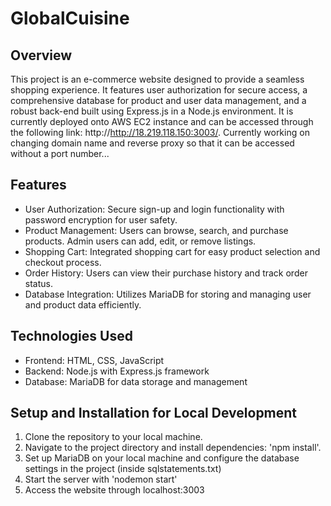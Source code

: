 # GlobalCuisine

## Overview
This project is an e-commerce website designed to provide a seamless shopping experience. It features user authorization for secure access, a comprehensive database for product and user data management, and a robust back-end built using Express.js in a Node.js environment. It is currently deployed onto AWS EC2 instance and can be accessed through the following link: http://http://18.219.118.150:3003/. Currently working on changing domain name and reverse proxy so that it can be accessed without a port number...

## Features
- User Authorization: Secure sign-up and login functionality with password encryption for user safety.
- Product Management: Users can browse, search, and purchase products. Admin users can add, edit, or remove listings.
- Shopping Cart: Integrated shopping cart for easy product selection and checkout process.
- Order History: Users can view their purchase history and track order status.
- Database Integration: Utilizes MariaDB for storing and managing user and product data efficiently.
## Technologies Used
- Frontend: HTML, CSS, JavaScript 
- Backend: Node.js with Express.js framework 
- Database: MariaDB for data storage and management
## Setup and Installation for Local Development
1. Clone the repository to your local machine.
2. Navigate to the project directory and install dependencies: 'npm install'.
3. Set up MariaDB on your local machine and configure the database settings in the project (inside sqlstatements.txt)
4. Start the server with 'nodemon start'
5. Access the website through localhost:3003